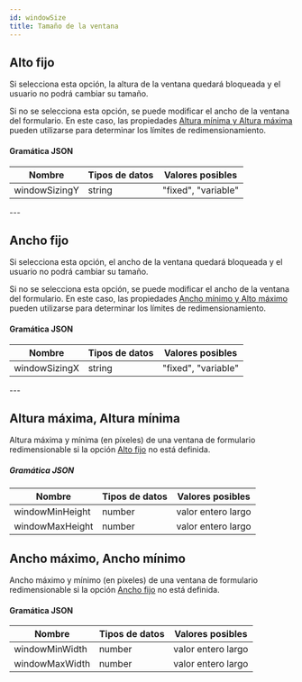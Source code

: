 ```yaml
---
id: windowSize
title: Tamaño de la ventana
---
```


## Alto fijo

Si selecciona esta opción, la altura de la ventana quedará bloqueada y el usuario no podrá cambiar su tamaño.

Si no se selecciona esta opción, se puede modificar el ancho de la ventana del formulario. En este caso, las propiedades [Altura mínima y Altura máxima](#maximum-height-minimum-height) pueden utilizarse para determinar los límites de redimensionamiento.

#### Gramática JSON

| Nombre        | Tipos de datos | Valores posibles    |
| ------------- | -------------- | ------------------- |
| windowSizingY | string         | "fixed", "variable" |

---&#x20;

## Ancho fijo

Si selecciona esta opción, el ancho de la ventana quedará bloqueada y el usuario no podrá cambiar su tamaño.

Si no se selecciona esta opción, se puede modificar el ancho de la ventana del formulario. En este caso, las propiedades [Ancho mínimo y Alto máximo](#maximum-width-minimum-width) pueden utilizarse para determinar los límites de redimensionamiento.

#### Gramática JSON

| Nombre        | Tipos de datos | Valores posibles    |
| ------------- | -------------- | ------------------- |
| windowSizingX | string         | "fixed", "variable" |

---&#x20;

## Altura máxima, Altura mínima

Altura máxima y mínima (en píxeles) de una ventana de formulario redimensionable si la opción [Alto fijo](#fixed-height) no está definida.

##### Gramática JSON

| Nombre          | Tipos de datos | Valores posibles   |
| --------------- | -------------- | ------------------ |
| windowMinHeight | number         | valor entero largo |
| windowMaxHeight | number         | valor entero largo |

## Ancho máximo, Ancho mínimo

Ancho máximo y mínimo (en píxeles) de una ventana de formulario redimensionable si la opción [Ancho fijo](#fixed-width) no está definida.

#### Gramática JSON

| Nombre         | Tipos de datos | Valores posibles   |
| -------------- | -------------- | ------------------ |
| windowMinWidth | number         | valor entero largo |
| windowMaxWidth | number         | valor entero largo |

